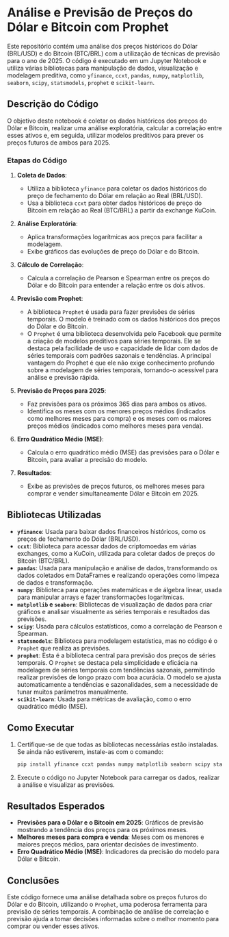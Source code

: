# Análise e Previsão de Preços do Dólar e Bitcoin com Prophet

Este repositório contém uma análise dos preços históricos do Dólar (BRL/USD) e do Bitcoin (BTC/BRL) com a utilização de técnicas de previsão para o ano de 2025. O código é executado em um Jupyter Notebook e utiliza várias bibliotecas para manipulação de dados, visualização e modelagem preditiva, como `yfinance`, `ccxt`, `pandas`, `numpy`, `matplotlib`, `seaborn`, `scipy`, `statsmodels`, `prophet` e `scikit-learn`.

## Descrição do Código

O objetivo deste notebook é coletar os dados históricos dos preços do Dólar e Bitcoin, realizar uma análise exploratória, calcular a correlação entre esses ativos e, em seguida, utilizar modelos preditivos para prever os preços futuros de ambos para 2025.

### Etapas do Código

1. **Coleta de Dados**:
    - Utiliza a biblioteca `yfinance` para coletar os dados históricos do preço de fechamento do Dólar em relação ao Real (BRL/USD).
    - Usa a biblioteca `ccxt` para obter dados históricos de preço do Bitcoin em relação ao Real (BTC/BRL) a partir da exchange KuCoin.

2. **Análise Exploratória**:
    - Aplica transformações logarítmicas aos preços para facilitar a modelagem.
    - Exibe gráficos das evoluções de preço do Dólar e do Bitcoin.

3. **Cálculo de Correlação**:
    - Calcula a correlação de Pearson e Spearman entre os preços do Dólar e do Bitcoin para entender a relação entre os dois ativos.

4. **Previsão com Prophet**:
    - A biblioteca `Prophet` é usada para fazer previsões de séries temporais. O modelo é treinado com os dados históricos dos preços do Dólar e do Bitcoin.
    - O `Prophet` é uma biblioteca desenvolvida pelo Facebook que permite a criação de modelos preditivos para séries temporais. Ele se destaca pela facilidade de uso e capacidade de lidar com dados de séries temporais com padrões sazonais e tendências. A principal vantagem do Prophet é que ele não exige conhecimento profundo sobre a modelagem de séries temporais, tornando-o acessível para análise e previsão rápida.

5. **Previsão de Preços para 2025**:
    - Faz previsões para os próximos 365 dias para ambos os ativos.
    - Identifica os meses com os menores preços médios (indicados como melhores meses para compra) e os meses com os maiores preços médios (indicados como melhores meses para venda).

6. **Erro Quadrático Médio (MSE)**:
    - Calcula o erro quadrático médio (MSE) das previsões para o Dólar e Bitcoin, para avaliar a precisão do modelo.

7. **Resultados**:
    - Exibe as previsões de preços futuros, os melhores meses para comprar e vender simultaneamente Dólar e Bitcoin em 2025.

## Bibliotecas Utilizadas

- **`yfinance`**: Usada para baixar dados financeiros históricos, como os preços de fechamento do Dólar (BRL/USD).
- **`ccxt`**: Biblioteca para acessar dados de criptomoedas em várias exchanges, como a KuCoin, utilizada para coletar dados de preços do Bitcoin (BTC/BRL).
- **`pandas`**: Usada para manipulação e análise de dados, transformando os dados coletados em DataFrames e realizando operações como limpeza de dados e transformação.
- **`numpy`**: Biblioteca para operações matemáticas e de álgebra linear, usada para manipular arrays e fazer transformações logarítmicas.
- **`matplotlib` e `seaborn`**: Bibliotecas de visualização de dados para criar gráficos e analisar visualmente as séries temporais e resultados das previsões.
- **`scipy`**: Usada para cálculos estatísticos, como a correlação de Pearson e Spearman.
- **`statsmodels`**: Biblioteca para modelagem estatística, mas no código é o `Prophet` que realiza as previsões.
- **`prophet`**: Esta é a biblioteca central para previsão dos preços de séries temporais. O `Prophet` se destaca pela simplicidade e eficácia na modelagem de séries temporais com tendências sazonais, permitindo realizar previsões de longo prazo com boa acurácia. O modelo se ajusta automaticamente a tendências e sazonalidades, sem a necessidade de tunar muitos parâmetros manualmente.
- **`scikit-learn`**: Usada para métricas de avaliação, como o erro quadrático médio (MSE).

## Como Executar

1. Certifique-se de que todas as bibliotecas necessárias estão instaladas. Se ainda não estiverem, instale-as com o comando:

    ```bash
    pip install yfinance ccxt pandas numpy matplotlib seaborn scipy statsmodels prophet scikit-learn
    ```

2. Execute o código no Jupyter Notebook para carregar os dados, realizar a análise e visualizar as previsões.

## Resultados Esperados

- **Previsões para o Dólar e o Bitcoin em 2025**: Gráficos de previsão mostrando a tendência dos preços para os próximos meses.
- **Melhores meses para compra e venda**: Meses com os menores e maiores preços médios, para orientar decisões de investimento.
- **Erro Quadrático Médio (MSE)**: Indicadores da precisão do modelo para Dólar e Bitcoin.

## Conclusões

Este código fornece uma análise detalhada sobre os preços futuros do Dólar e do Bitcoin, utilizando o `Prophet`, uma poderosa ferramenta para previsão de séries temporais. A combinação de análise de correlação e previsão ajuda a tomar decisões informadas sobre o melhor momento para comprar ou vender esses ativos.

